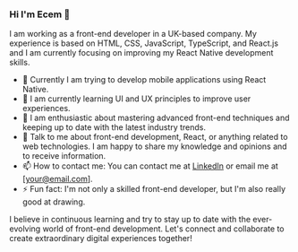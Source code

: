 ### Hi I'm Ecem 👋

I am working as a front-end developer in a UK-based company. My experience is based on HTML, CSS, JavaScript, TypeScript, and React.js and I am currently focusing on improving my React Native development skills.

- 🔭 Currently I am trying to develop mobile applications using React Native.
- 🌱 I am currently learning UI and UX principles to improve user experiences.
- 👯 I am enthusiastic about mastering advanced front-end techniques and keeping up to date with the latest industry trends.
- 💬 Talk to me about front-end development, React, or anything related to web technologies. I am happy to share my knowledge and opinions and to receive information.
- 📫 How to contact me: You can contact me at [LinkedIn](https://www.linkedin.com/in/yourname) or email me at [your@email.com].
- ⚡ Fun fact: I'm not only a skilled front-end developer, but I'm also really good at drawing.

I believe in continuous learning and try to stay up to date with the ever-evolving world of front-end development. Let's connect and collaborate to create extraordinary digital experiences together!
